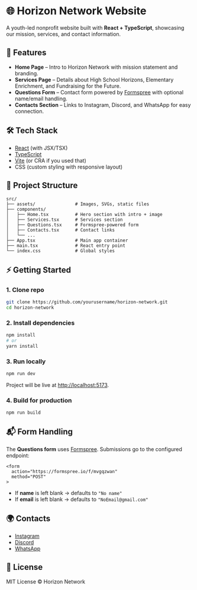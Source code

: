 # 🌐 Horizon Network Website

A youth-led nonprofit website built with **React + TypeScript**, showcasing our mission, services, and contact information.

## 🚀 Features

- **Home Page** – Intro to Horizon Network with mission statement and branding.
- **Services Page** – Details about High School Horizons, Elementary Enrichment, and Fundraising for the Future.
- **Questions Form** – Contact form powered by [Formspree](https://formspree.io/) with optional name/email handling.
- **Contacts Section** – Links to Instagram, Discord, and WhatsApp for easy connection.

## 🛠️ Tech Stack

- [React](https://react.dev/) (with JSX/TSX)
- [TypeScript](https://www.typescriptlang.org/)
- [Vite](https://vitejs.dev/) (or CRA if you used that)
- CSS (custom styling with responsive layout)

## 📂 Project Structure

```
src/
├── assets/               # Images, SVGs, static files
├── components/
│   ├── Home.tsx          # Hero section with intro + image
│   ├── Services.tsx      # Services section
│   ├── Questions.tsx     # Formspree-powered form
│   ├── Contacts.tsx      # Contact links
│   └── ...
├── App.tsx               # Main app container
├── main.tsx              # React entry point
└── index.css             # Global styles
```

## ⚡ Getting Started

### 1. Clone repo

```bash
git clone https://github.com/yourusername/horizon-network.git
cd horizon-network
```

### 2. Install dependencies

```bash
npm install
# or
yarn install
```

### 3. Run locally

```bash
npm run dev
```

Project will be live at [http://localhost:5173](http://localhost:5173).

### 4. Build for production

```bash
npm run build
```

## 📬 Form Handling

The **Questions form** uses [Formspree](https://formspree.io/). Submissions go to the configured endpoint:

```tsx
<form
  action="https://formspree.io/f/mvgqzwan"
  method="POST"
>
```

- If **name** is left blank → defaults to `"No name"`
- If **email** is left blank → defaults to `"NoEmail@gmail.com"`

## 🌍 Contacts

- [Instagram](https://www.instagram.com/horizonnetworkbc/)
- [Discord](https://discord.gg/3G4qnpFn)
- [WhatsApp](https://wa.me/19876543210)

## 📜 License

MIT License © Horizon Network

